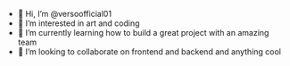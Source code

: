 - 👋 Hi, I’m @versoofficial01
- 👀 I’m interested in art and coding
- 🌱 I’m currently learning how to build a great project with an amazing team
- 💞️ I’m looking to collaborate on frontend and backend and anything cool

<!---
versoofficial01/versoofficial01 is a ✨ special ✨ repository because its `README.md` (this file) appears on your GitHub profile.
You can click the Preview link to take a look at your changes.
--->

